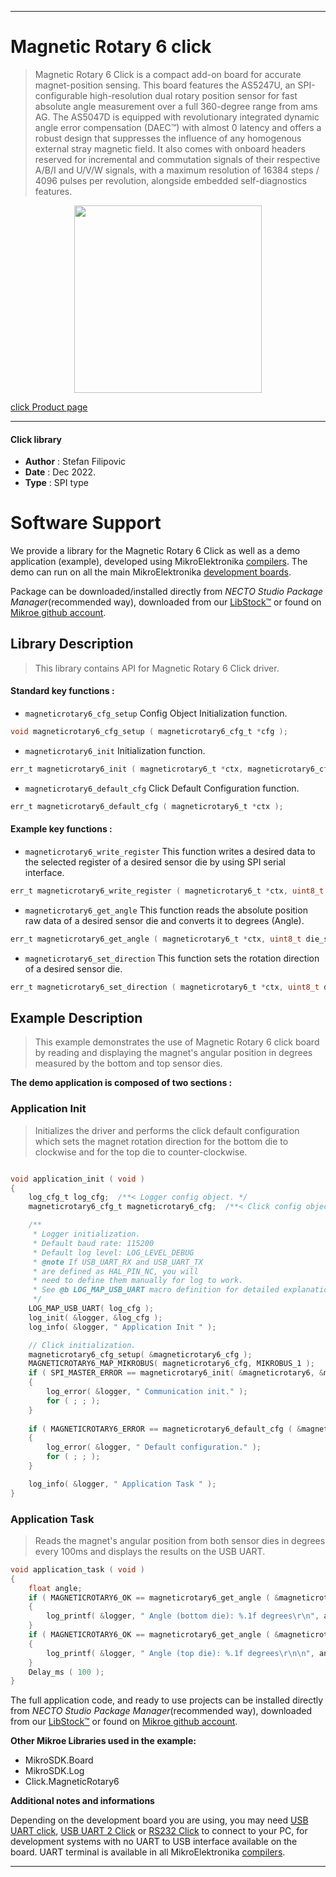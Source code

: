 
---
# Magnetic Rotary 6 click

> Magnetic Rotary 6 Click is a compact add-on board for accurate magnet-position sensing. This board features the AS5247U, an SPI-configurable high-resolution dual rotary position sensor for fast absolute angle measurement over a full 360-degree range from ams AG. The AS5047D is equipped with revolutionary integrated dynamic angle error compensation (DAEC™) with almost 0 latency and offers a robust design that suppresses the influence of any homogenous external stray magnetic field. It also comes with onboard headers reserved for incremental and commutation signals of their respective A/B/I and U/V/W signals, with a maximum resolution of 16384 steps / 4096 pulses per revolution, alongside embedded self-diagnostics features.

<p align="center">
  <img src="https://download.mikroe.com/images/click_for_ide/magneticrotary6_click.png" height=300px>
</p>

[click Product page](https://www.mikroe.com/magnetic-rotary-6-click)

---


#### Click library

- **Author**        : Stefan Filipovic
- **Date**          : Dec 2022.
- **Type**          : SPI type


# Software Support

We provide a library for the Magnetic Rotary 6 Click
as well as a demo application (example), developed using MikroElektronika
[compilers](https://www.mikroe.com/necto-studio).
The demo can run on all the main MikroElektronika [development boards](https://www.mikroe.com/development-boards).

Package can be downloaded/installed directly from *NECTO Studio Package Manager*(recommended way), downloaded from our [LibStock&trade;](https://libstock.mikroe.com) or found on [Mikroe github account](https://github.com/MikroElektronika/mikrosdk_click_v2/tree/master/clicks).

## Library Description

> This library contains API for Magnetic Rotary 6 Click driver.

#### Standard key functions :

- `magneticrotary6_cfg_setup` Config Object Initialization function.
```c
void magneticrotary6_cfg_setup ( magneticrotary6_cfg_t *cfg );
```

- `magneticrotary6_init` Initialization function.
```c
err_t magneticrotary6_init ( magneticrotary6_t *ctx, magneticrotary6_cfg_t *cfg );
```

- `magneticrotary6_default_cfg` Click Default Configuration function.
```c
err_t magneticrotary6_default_cfg ( magneticrotary6_t *ctx );
```

#### Example key functions :

- `magneticrotary6_write_register` This function writes a desired data to the selected register of a desired sensor die by using SPI serial interface.
```c
err_t magneticrotary6_write_register ( magneticrotary6_t *ctx, uint8_t die_sel, uint16_t reg, uint16_t data_in );
```

- `magneticrotary6_get_angle` This function reads the absolute position raw data of a desired sensor die and converts it to degrees (Angle).
```c
err_t magneticrotary6_get_angle ( magneticrotary6_t *ctx, uint8_t die_sel, float *angle );
```

- `magneticrotary6_set_direction` This function sets the rotation direction of a desired sensor die.
```c
err_t magneticrotary6_set_direction ( magneticrotary6_t *ctx, uint8_t die_sel, uint8_t dir );
```

## Example Description

> This example demonstrates the use of Magnetic Rotary 6 click board by reading and displaying the magnet's angular position in degrees measured by the bottom and top sensor dies.

**The demo application is composed of two sections :**

### Application Init

> Initializes the driver and performs the click default configuration which sets the magnet rotation direction for the bottom die to clockwise and for the top die to counter-clockwise.

```c

void application_init ( void )
{
    log_cfg_t log_cfg;  /**< Logger config object. */
    magneticrotary6_cfg_t magneticrotary6_cfg;  /**< Click config object. */

    /** 
     * Logger initialization.
     * Default baud rate: 115200
     * Default log level: LOG_LEVEL_DEBUG
     * @note If USB_UART_RX and USB_UART_TX 
     * are defined as HAL_PIN_NC, you will 
     * need to define them manually for log to work. 
     * See @b LOG_MAP_USB_UART macro definition for detailed explanation.
     */
    LOG_MAP_USB_UART( log_cfg );
    log_init( &logger, &log_cfg );
    log_info( &logger, " Application Init " );

    // Click initialization.
    magneticrotary6_cfg_setup( &magneticrotary6_cfg );
    MAGNETICROTARY6_MAP_MIKROBUS( magneticrotary6_cfg, MIKROBUS_1 );
    if ( SPI_MASTER_ERROR == magneticrotary6_init( &magneticrotary6, &magneticrotary6_cfg ) )
    {
        log_error( &logger, " Communication init." );
        for ( ; ; );
    }
    
    if ( MAGNETICROTARY6_ERROR == magneticrotary6_default_cfg ( &magneticrotary6 ) )
    {
        log_error( &logger, " Default configuration." );
        for ( ; ; );
    }

    log_info( &logger, " Application Task " );
}

```

### Application Task

> Reads the magnet's angular position from both sensor dies in degrees every 100ms and displays the results on the USB UART.

```c
void application_task ( void )
{
    float angle;
    if ( MAGNETICROTARY6_OK == magneticrotary6_get_angle ( &magneticrotary6, MAGNETICROTARY6_DIE_BOTTOM, &angle ) )
    {
        log_printf( &logger, " Angle (bottom die): %.1f degrees\r\n", angle );
    }
    if ( MAGNETICROTARY6_OK == magneticrotary6_get_angle ( &magneticrotary6, MAGNETICROTARY6_DIE_TOP, &angle ) )
    {
        log_printf( &logger, " Angle (top die): %.1f degrees\r\n\n", angle );
    }
    Delay_ms ( 100 );
}
```

The full application code, and ready to use projects can be installed directly from *NECTO Studio Package Manager*(recommended way), downloaded from our [LibStock&trade;](https://libstock.mikroe.com) or found on [Mikroe github account](https://github.com/MikroElektronika/mikrosdk_click_v2/tree/master/clicks).

**Other Mikroe Libraries used in the example:**

- MikroSDK.Board
- MikroSDK.Log
- Click.MagneticRotary6

**Additional notes and informations**

Depending on the development board you are using, you may need
[USB UART click](https://www.mikroe.com/usb-uart-click),
[USB UART 2 Click](https://www.mikroe.com/usb-uart-2-click) or
[RS232 Click](https://www.mikroe.com/rs232-click) to connect to your PC, for
development systems with no UART to USB interface available on the board. UART
terminal is available in all MikroElektronika
[compilers](https://shop.mikroe.com/compilers).

---
